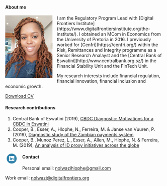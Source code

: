 #### About me
<dl>
<img src="Nolwazi.jpg" style="border: 0pt none; margin-bottom: 1em; float: left; margin-right: 1em;" height="200">
<p style="text-align: left;">
</p>
</dl>
I am the Regulatory Program Lead with [Digital Frontiers Institute](https://www.digitalfrontiersinstitute.org/the-institute/). I obtained an MCom in Economics from the University of Pretoria in 2016. I previously worked for [Cenfri](https://cenfri.org/) within the Risk, Remittances and Integrity programme as a Senior Research Analayst and the [Central Bank of Eswatini](http://www.centralbank.org.sz/) in the Financial Stability Unit and the FinTech Unit.

My research interests include financial regulation, financial innovation, financial inclusion and economic growth.


[Download CV](https://www.dropbox.com/s/nkzv1ouppfga8gl/NolwaziHlophe_CV.pdf?dl=0)

#### Research contributions

1. Central Bank of Eswatini (2019), [CBDC Diagnostic: Motivations for a CBDC in Eswatini](https://www.centralbank.org.sz/fintech/cbdc/CBE-Cenfri%20CBDC%20Diagnostic_Phase1%20(002).pdf)
2. Cooper, B., Esser, A., Hlophe, N., Ferreira, M. & Janse van Vuuren, P. (2019), [Diagnostic study of the Zambian payments system](https://cenfri.org/publications/diagnostic-study-of-the-zambian-payments-system/)
3. Cooper, B., Munoz Perez, L., Esser, A., Allen, M., Hlophe, N. & Ferreira, M. (2019), [An analysis of ID proxy initiatives across the globe](https://cenfri.org/publications/an-analysis-of-id-proxy-initiatives-across-the-globe/)

<dl>
<a href="https://www.linkedin.com/in/nolwazi-hlophe"> 
<img src="Linkedin-Circle-SM-Button.png" style="border: 0pt none; margin-bottom: 1em; float: left; margin-right: 1em;" width="40" height="40">
<p style="text-align: right;">
</p>
</a>
</dl>

#### Contact
Personal email: [nolwazihlophe@gmail.com](mailto:nolwazihlophe@gmail.com)

Work email: [nolwazi@digitalfrontiers.org](mailto:nolwazi@digitalfrontiers.org) 
